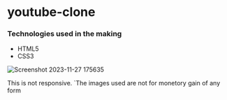# youtube-clone
### Technologies used in the making
- HTML5
- CSS3

![Screenshot 2023-11-27 175635](https://github.com/meAyushSharma/youtube-clone/assets/146171218/176d8e25-9a29-46e7-a09c-50dd016fef14)

This is not responsive.
`The images used are not for monetory gain of any form
